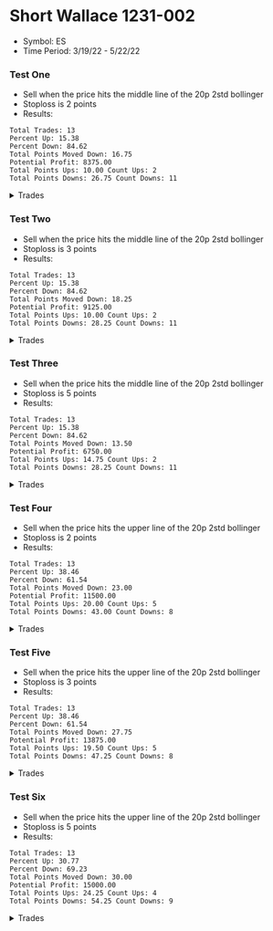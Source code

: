 # Short Wallace 1231-002
* Symbol: ES
* Time Period: 3/19/22 - 5/22/22


### Test One
* Sell when the price hits the middle line of the 20p 2std bollinger
* Stoploss is 2 points
* Results:
```
Total Trades: 13
Percent Up: 15.38
Percent Down: 84.62
Total Points Moved Down: 16.75
Potential Profit: 8375.00
Total Points Ups: 10.00 Count Ups: 2
Total Points Downs: 26.75 Count Downs: 11
```

<details><summary>Trades</summary>

<code>In: 2022-03-23 08:24:00		Out: 2022-03-23 08:27:00		Total Move Down: 0.25</code> <br />
<code>In: 2022-03-23 11:52:00		Out: 2022-03-23 11:57:00		Total Move Down: 4.75</code> <br />
<code>In: 2022-03-25 11:34:00		Out: 2022-03-25 11:41:00		Total Move Down: 2.25</code> <br />
<code>In: 2022-03-29 08:53:00		Out: 2022-03-29 08:57:00		Total Move Down: 2.00</code> <br />
<code>In: 2022-04-04 11:57:00		Out: 2022-04-04 12:00:00		Total Move Down: 1.00</code> <br />
<code>In: 2022-04-07 09:13:00		Out: 2022-04-07 09:18:00		Total Move Down: 1.75</code> <br />
<code>In: 2022-04-13 10:15:00		Out: 2022-04-13 10:26:00		Total Move Down: 3.00</code> <br />
<code>In: 2022-04-19 08:18:00		Out: 2022-04-19 08:20:00		Total Move Down: 0.75</code> <br />
<code>In: 2022-04-19 08:27:00		Out: 2022-04-19 08:33:00		Total Move Down: 1.75</code> <br />
<code>In: 2022-04-19 12:03:00		Out: 2022-04-19 12:09:00		Total Move Down: -4.75</code> <br />
<code>In: 2022-04-26 10:02:00		Out: 2022-04-26 10:04:00		Total Move Down: 3.00</code> <br />
<code>In: 2022-04-26 11:18:00		Out: 2022-04-26 11:22:00		Total Move Down: -5.25</code> <br />
<code>In: 2022-05-11 11:47:00		Out: 2022-05-11 11:50:00		Total Move Down: 6.25</code> <br />


</details>

### Test Two
* Sell when the price hits the middle line of the 20p 2std bollinger
* Stoploss is 3 points
* Results:
```
Total Trades: 13
Percent Up: 15.38
Percent Down: 84.62
Total Points Moved Down: 18.25
Potential Profit: 9125.00
Total Points Ups: 10.00 Count Ups: 2
Total Points Downs: 28.25 Count Downs: 11
```

<details><summary>Trades</summary>

<code>In: 2022-03-23 08:24:00		Out: 2022-03-23 08:33:00		Total Move Down: 1.75</code> <br />
<code>In: 2022-03-23 11:52:00		Out: 2022-03-23 11:57:00		Total Move Down: 4.75</code> <br />
<code>In: 2022-03-25 11:34:00		Out: 2022-03-25 11:41:00		Total Move Down: 2.25</code> <br />
<code>In: 2022-03-29 08:53:00		Out: 2022-03-29 08:57:00		Total Move Down: 2.00</code> <br />
<code>In: 2022-04-04 11:57:00		Out: 2022-04-04 12:00:00		Total Move Down: 1.00</code> <br />
<code>In: 2022-04-07 09:13:00		Out: 2022-04-07 09:18:00		Total Move Down: 1.75</code> <br />
<code>In: 2022-04-13 10:15:00		Out: 2022-04-13 10:26:00		Total Move Down: 3.00</code> <br />
<code>In: 2022-04-19 08:18:00		Out: 2022-04-19 08:20:00		Total Move Down: 0.75</code> <br />
<code>In: 2022-04-19 08:27:00		Out: 2022-04-19 08:33:00		Total Move Down: 1.75</code> <br />
<code>In: 2022-04-19 12:03:00		Out: 2022-04-19 12:09:00		Total Move Down: -4.75</code> <br />
<code>In: 2022-04-26 10:02:00		Out: 2022-04-26 10:04:00		Total Move Down: 3.00</code> <br />
<code>In: 2022-04-26 11:18:00		Out: 2022-04-26 11:22:00		Total Move Down: -5.25</code> <br />
<code>In: 2022-05-11 11:47:00		Out: 2022-05-11 11:50:00		Total Move Down: 6.25</code> <br />


</details>

### Test Three
* Sell when the price hits the middle line of the 20p 2std bollinger
* Stoploss is 5 points
* Results:
```
Total Trades: 13
Percent Up: 15.38
Percent Down: 84.62
Total Points Moved Down: 13.50
Potential Profit: 6750.00
Total Points Ups: 14.75 Count Ups: 2
Total Points Downs: 28.25 Count Downs: 11
```

<details><summary>Trades</summary>

<code>In: 2022-03-23 08:24:00		Out: 2022-03-23 08:33:00		Total Move Down: 1.75</code> <br />
<code>In: 2022-03-23 11:52:00		Out: 2022-03-23 11:57:00		Total Move Down: 4.75</code> <br />
<code>In: 2022-03-25 11:34:00		Out: 2022-03-25 11:41:00		Total Move Down: 2.25</code> <br />
<code>In: 2022-03-29 08:53:00		Out: 2022-03-29 08:57:00		Total Move Down: 2.00</code> <br />
<code>In: 2022-04-04 11:57:00		Out: 2022-04-04 12:00:00		Total Move Down: 1.00</code> <br />
<code>In: 2022-04-07 09:13:00		Out: 2022-04-07 09:18:00		Total Move Down: 1.75</code> <br />
<code>In: 2022-04-13 10:15:00		Out: 2022-04-13 10:26:00		Total Move Down: 3.00</code> <br />
<code>In: 2022-04-19 08:18:00		Out: 2022-04-19 08:20:00		Total Move Down: 0.75</code> <br />
<code>In: 2022-04-19 08:27:00		Out: 2022-04-19 08:33:00		Total Move Down: 1.75</code> <br />
<code>In: 2022-04-19 12:03:00		Out: 2022-04-19 12:12:00		Total Move Down: -9.50</code> <br />
<code>In: 2022-04-26 10:02:00		Out: 2022-04-26 10:04:00		Total Move Down: 3.00</code> <br />
<code>In: 2022-04-26 11:18:00		Out: 2022-04-26 11:22:00		Total Move Down: -5.25</code> <br />
<code>In: 2022-05-11 11:47:00		Out: 2022-05-11 11:50:00		Total Move Down: 6.25</code> <br />


</details>

### Test Four
* Sell when the price hits the upper line of the 20p 2std bollinger
* Stoploss is 2 points
* Results:
```
Total Trades: 13
Percent Up: 38.46
Percent Down: 61.54
Total Points Moved Down: 23.00
Potential Profit: 11500.00
Total Points Ups: 20.00 Count Ups: 5
Total Points Downs: 43.00 Count Downs: 8
```

<details><summary>Trades</summary>

<code>In: 2022-03-23 08:24:00		Out: 2022-03-23 08:27:00		Total Move Down: 0.25</code> <br />
<code>In: 2022-03-23 11:52:00		Out: 2022-03-23 12:00:00		Total Move Down: 5.25</code> <br />
<code>In: 2022-03-25 11:34:00		Out: 2022-03-25 11:54:00		Total Move Down: -2.50</code> <br />
<code>In: 2022-03-29 08:53:00		Out: 2022-03-29 09:03:00		Total Move Down: 5.75</code> <br />
<code>In: 2022-04-04 11:57:00		Out: 2022-04-04 12:14:00		Total Move Down: 0.25</code> <br />
<code>In: 2022-04-07 09:13:00		Out: 2022-04-07 09:29:00		Total Move Down: 3.50</code> <br />
<code>In: 2022-04-13 10:15:00		Out: 2022-04-13 10:34:00		Total Move Down: 6.00</code> <br />
<code>In: 2022-04-19 08:18:00		Out: 2022-04-19 08:24:00		Total Move Down: -5.25</code> <br />
<code>In: 2022-04-19 08:27:00		Out: 2022-04-19 08:40:00		Total Move Down: -2.25</code> <br />
<code>In: 2022-04-19 12:03:00		Out: 2022-04-19 12:09:00		Total Move Down: -4.75</code> <br />
<code>In: 2022-04-26 10:02:00		Out: 2022-04-26 11:43:00		Total Move Down: 10.75</code> <br />
<code>In: 2022-04-26 11:18:00		Out: 2022-04-26 11:22:00		Total Move Down: -5.25</code> <br />
<code>In: 2022-05-11 11:47:00		Out: 2022-05-11 11:54:00		Total Move Down: 11.25</code> <br />


</details>

### Test Five
* Sell when the price hits the upper line of the 20p 2std bollinger
* Stoploss is 3 points
* Results:
```
Total Trades: 13
Percent Up: 38.46
Percent Down: 61.54
Total Points Moved Down: 27.75
Potential Profit: 13875.00
Total Points Ups: 19.50 Count Ups: 5
Total Points Downs: 47.25 Count Downs: 8
```

<details><summary>Trades</summary>

<code>In: 2022-03-23 08:24:00		Out: 2022-03-23 08:43:00		Total Move Down: 4.50</code> <br />
<code>In: 2022-03-23 11:52:00		Out: 2022-03-23 12:00:00		Total Move Down: 5.25</code> <br />
<code>In: 2022-03-25 11:34:00		Out: 2022-03-25 11:56:00		Total Move Down: -1.00</code> <br />
<code>In: 2022-03-29 08:53:00		Out: 2022-03-29 09:03:00		Total Move Down: 5.75</code> <br />
<code>In: 2022-04-04 11:57:00		Out: 2022-04-04 12:14:00		Total Move Down: 0.25</code> <br />
<code>In: 2022-04-07 09:13:00		Out: 2022-04-07 09:29:00		Total Move Down: 3.50</code> <br />
<code>In: 2022-04-13 10:15:00		Out: 2022-04-13 10:34:00		Total Move Down: 6.00</code> <br />
<code>In: 2022-04-19 08:18:00		Out: 2022-04-19 08:24:00		Total Move Down: -5.25</code> <br />
<code>In: 2022-04-19 08:27:00		Out: 2022-04-19 08:42:00		Total Move Down: -3.25</code> <br />
<code>In: 2022-04-19 12:03:00		Out: 2022-04-19 12:09:00		Total Move Down: -4.75</code> <br />
<code>In: 2022-04-26 10:02:00		Out: 2022-04-26 11:43:00		Total Move Down: 10.75</code> <br />
<code>In: 2022-04-26 11:18:00		Out: 2022-04-26 11:22:00		Total Move Down: -5.25</code> <br />
<code>In: 2022-05-11 11:47:00		Out: 2022-05-11 11:54:00		Total Move Down: 11.25</code> <br />


</details>

### Test Six
* Sell when the price hits the upper line of the 20p 2std bollinger
* Stoploss is 5 points
* Results:
```
Total Trades: 13
Percent Up: 30.77
Percent Down: 69.23
Total Points Moved Down: 30.00
Potential Profit: 15000.00
Total Points Ups: 24.25 Count Ups: 4
Total Points Downs: 54.25 Count Downs: 9
```

<details><summary>Trades</summary>

<code>In: 2022-03-23 08:24:00		Out: 2022-03-23 08:43:00		Total Move Down: 4.50</code> <br />
<code>In: 2022-03-23 11:52:00		Out: 2022-03-23 12:00:00		Total Move Down: 5.25</code> <br />
<code>In: 2022-03-25 11:34:00		Out: 2022-03-25 12:02:00		Total Move Down: 7.00</code> <br />
<code>In: 2022-03-29 08:53:00		Out: 2022-03-29 09:03:00		Total Move Down: 5.75</code> <br />
<code>In: 2022-04-04 11:57:00		Out: 2022-04-04 12:14:00		Total Move Down: 0.25</code> <br />
<code>In: 2022-04-07 09:13:00		Out: 2022-04-07 09:29:00		Total Move Down: 3.50</code> <br />
<code>In: 2022-04-13 10:15:00		Out: 2022-04-13 10:34:00		Total Move Down: 6.00</code> <br />
<code>In: 2022-04-19 08:18:00		Out: 2022-04-19 08:25:00		Total Move Down: -3.50</code> <br />
<code>In: 2022-04-19 08:27:00		Out: 2022-04-19 08:52:00		Total Move Down: -6.00</code> <br />
<code>In: 2022-04-19 12:03:00		Out: 2022-04-19 12:12:00		Total Move Down: -9.50</code> <br />
<code>In: 2022-04-26 10:02:00		Out: 2022-04-26 11:43:00		Total Move Down: 10.75</code> <br />
<code>In: 2022-04-26 11:18:00		Out: 2022-04-26 11:22:00		Total Move Down: -5.25</code> <br />
<code>In: 2022-05-11 11:47:00		Out: 2022-05-11 11:54:00		Total Move Down: 11.25</code> <br />


</details>
